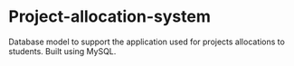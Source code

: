 # Project-allocation-system
Database model to support the application used for projects allocations to students. Built using MySQL.
